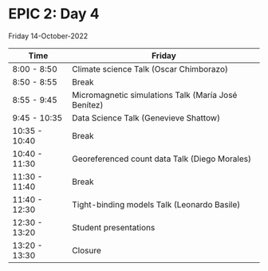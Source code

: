 # EPIC 2: Day 4

Friday 14-October-2022

| Time  | Friday |
| ------------- | ------------- | 
| 8:00 - 8:50  |  Climate science Talk (Oscar Chimborazo)|
| 8:50 - 8:55  |  Break | 
| 8:55 - 9:45 |  Micromagnetic simulations Talk (María José Benítez) |
| 9:45 - 10:35  | Data Science Talk (Genevieve Shattow) |
| 10:35 - 10:40  | Break | 
| 10:40 - 11:30  | Georeferenced count data Talk (Diego Morales) |
| 11:30 - 11:40  | Break | 
| 11:40 - 12:30  | Tight-binding models Talk (Leonardo Basile) |
| 12:30 - 13:20  | Student presentations |
| 13:20 - 13:30  | Closure |
